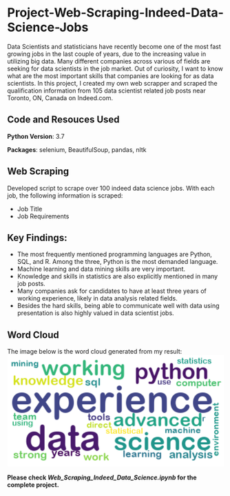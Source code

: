 # Project-Web-Scraping-Indeed-Data-Science-Jobs
Data Scientists and statisticians have recently become one of the most fast growing jobs in the last couple of years, due to the increasing value in utilizing big data. Many different companies across various of fields are seeking for data scientists in the job market. Out of curiosity, I want to know what are the most important skills that companies are looking for as data scientists. In this project, I created my own web scrapper and scraped the qualification information from 105 data scientist related job posts near Toronto, ON, Canada on Indeed.com.

## Code and Resouces Used
**Python Version**: 3.7

**Packages**: selenium, BeautifulSoup, pandas, nltk

## Web Scraping
Developed script to scrape over 100 indeed data science jobs. With each job, the following information is scraped:
- Job Title
- Job Requirements

## Key Findings:
- The most frequently mentioned programming languages are Python, SQL, and R. Among the three, Python is the most demanded language. 
- Machine learning and data mining skills are very important. 
- Knowledge and skills in statistics are also explicitly mentioned in many job posts.
- Many companies ask for candidates to have at least three years of working experience, likely in data analysis related fields.
- Besides the hard skills, being able to communicate well with data using presentation is also highly valued in data scientist jobs.

## Word Cloud
The image below is the word cloud generated from my result:
![image](WordCloud.png)


**Please check *Web_Scraping_Indeed_Data_Science.ipynb* for the complete project.**
